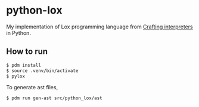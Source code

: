 # python-lox

My implementation of Lox programming language from [Crafting interpreters](https://www.craftinginterpreters.com/contents.html) in Python.

## How to run

```sh
$ pdm install
$ source .venv/bin/activate
$ pylox
```

To generate ast files,

```sh
$ pdm run gen-ast src/python_lox/ast
```